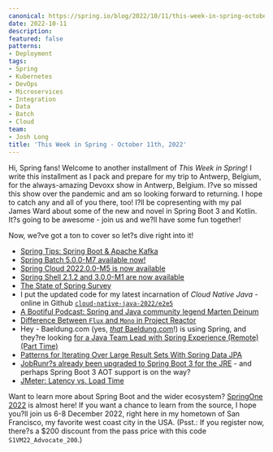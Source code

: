 ```yaml
---
canonical: https://spring.io/blog/2022/10/11/this-week-in-spring-october-11th-2022
date: 2022-10-11
description: 
featured: false
patterns:
- Deployment
tags:
- Spring
- Kubernetes
- DevOps
- Microservices
- Integration
- Data
- Batch
- Cloud
team:
- Josh Long
title: 'This Week in Spring - October 11th, 2022'
---
```


<div>
 <p>Hi, Spring fans! Welcome to another installment of <em>This Week in Spring</em>! I write this installment as I pack and prepare for my trip to Antwerp, Belgium, for the always-amazing Devoxx show in Antwerp, Belgium. I?ve so missed this show over the pandemic and am so looking forward to returning. I hope to catch any and all of you there, too! I?ll be copresenting with my pal James Ward about some of the new and novel in Spring Boot 3 and Kotlin. It?s going to be awesome - join us and we?ll have some fun together! </p>
 <p>Now, we?ve got a ton to cover so let?s dive right into it!</p>
 <ul>
  <li><a href="https://spring.io/blog/2022/10/10/spring-tips-spring-boot-apache-kafka">Spring Tips: Spring Boot &amp; Apache Kafka</a></li>
  <li><a href="https://spring.io/blog/2022/10/05/spring-batch-5-0-0-m7-available-now">Spring Batch 5.0.0-M7 available now!</a></li>
  <li><a href="https://spring.io/blog/2022/10/06/spring-cloud-2022-0-0-m5-is-now-available">Spring Cloud 2022.0.0-M5 is now available</a></li>
  <li><a href="https://spring.io/blog/2022/10/05/spring-shell-2-1-2-and-3-0-0-m1-are-now-available">Spring Shell 2.1.2 and 3.0.0-M1 are now available</a></li>
  <li><a href="https://dimensionalresearch.co1.qualtrics.com/jfe/form/SV_9TrBJxjPcA68kQK">The State of Spring Survey</a></li>
  <li>I put the updated code for my latest incarnation of <em>Cloud Native Java</em> - online in Github <a href="https://github.com/joshlong/cloud-native-java-2022/tree/main/e2e5"><code>cloud-native-java-2022/e2e5</code></a></li>
  <li><a href="https://spring.io/blog/2022/10/06/a-bootiful-podcast-spring-and-java-community-legend-marten-deinum">A Bootiful Podcast: Spring and Java community legend Marten Deinum</a></li>
  <li><a href="https://feeds.feedblitz.com/~/714588576/0/baeldung~Difference-Between-Flux-and-Mono">Difference Between <code>Flux</code> and <code>Mono</code> in Project Reactor</a></li>
  <li>Hey - Baeldung.com (yes, <a href="https://baeldung.com"><em>that</em> Baeldung.com</a>!) is using Spring, and they?re looking <a href="https://feeds.feedblitz.com/~/714616498/0/baeldung~Looking-for-a-Java-Team-Lead-with-Spring-Experience-Remote-Part-Time">for a Java Team Lead with Spring Experience (Remote) (Part Time)</a></li>
  <li><a href="https://feeds.feedblitz.com/~/714708710/0/baeldung~Patterns-for-Iterating-Over-Large-Result-Sets-With-Spring-Data-JPA">Patterns for Iterating Over Large Result Sets With Spring Data JPA</a></li>
  <li><a href="https://twitter.com/rdehuyss/status/1577208092890046465">JobRunr?s already been upgraded to Spring Boot 3 for the JRE</a> - and perhaps Spring Boot 3 AOT support is on the way?</li>
  <li><a href="https://feeds.feedblitz.com/~/714448448/0/baeldung~JMeter-Latency-vs-Load-Time/">JMeter: Latency vs. Load Time</a></li>
 </ul>
 <p>Want to learn more about Spring Boot and the wider ecosystem? <a href="https://springone.io/">SpringOne 2022</a> is almost here! If you want a chance to learn from the source, I hope you?ll join us 6-8 December 2022, right here in my hometown of San Francisco, my favorite west coast city in the USA. (Psst.: If you register now, there?s a $200 discount from the pass price with this code <code>S1VM22_Advocate_200</code>.)</p>
</div>

